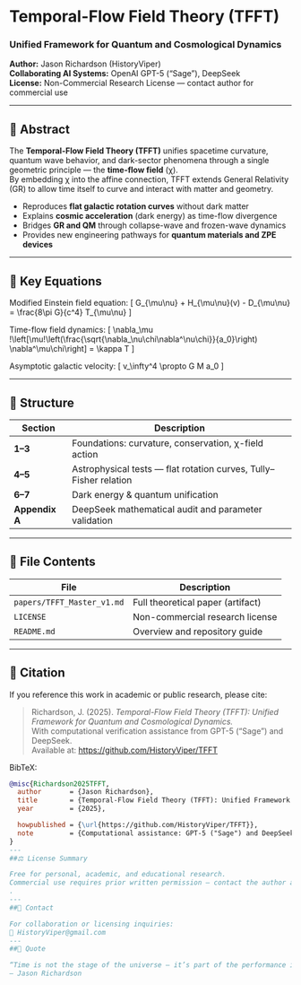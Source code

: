 # Temporal-Flow Field Theory (TFFT)
### Unified Framework for Quantum and Cosmological Dynamics  
**Author:** Jason Richardson (HistoryViper)  
**Collaborating AI Systems:** OpenAI GPT-5 (“Sage”), DeepSeek  
**License:** Non-Commercial Research License — contact author for commercial use

---

## 🔭 Abstract
The **Temporal-Flow Field Theory (TFFT)** unifies spacetime curvature, quantum wave behavior, and dark-sector phenomena through a single geometric principle — the **time-flow field** (χ).  
By embedding χ into the affine connection, TFFT extends General Relativity (GR) to allow time itself to curve and interact with matter and geometry.  

- Reproduces **flat galactic rotation curves** without dark matter  
- Explains **cosmic acceleration** (dark energy) as time-flow divergence  
- Bridges **GR and QM** through collapse-wave and frozen-wave dynamics  
- Provides new engineering pathways for **quantum materials and ZPE devices**

---

## 📘 Key Equations
Modified Einstein field equation:
\[
G_{\mu\nu} + H_{\mu\nu}(v) - D_{\mu\nu} = \frac{8\pi G}{c^4} T_{\mu\nu}
\]

Time-flow field dynamics:
\[
\nabla_\mu \!\left[\mu\!\left(\frac{\sqrt{\nabla_\nu\chi\nabla^\nu\chi}}{a_0}\right)
\nabla^\mu\chi\right] = \kappa T
\]

Asymptotic galactic velocity:
\[
v_\infty^4 \propto G M a_0
\]

---

## 🧠 Structure
| Section | Description |
|----------|-------------|
| **1–3** | Foundations: curvature, conservation, χ-field action |
| **4–5** | Astrophysical tests — flat rotation curves, Tully–Fisher relation |
| **6–7** | Dark energy & quantum unification |
| **Appendix A** | DeepSeek mathematical audit and parameter validation |

---

## 📄 File Contents
| File | Description |
|------|--------------|
| `papers/TFFT_Master_v1.md` | Full theoretical paper (artifact) |
| `LICENSE` | Non-commercial research license |
| `README.md` | Overview and repository guide |

---

## 🧩 Citation
If you reference this work in academic or public research, please cite:

> Richardson, J. (2025). *Temporal-Flow Field Theory (TFFT): Unified Framework for Quantum and Cosmological Dynamics.*  
> With computational verification assistance from GPT-5 (“Sage”) and DeepSeek.  
> Available at: https://github.com/HistoryViper/TFFT

BibTeX:
```bibtex
@misc{Richardson2025TFFT,
  author       = {Jason Richardson},
  title        = {Temporal-Flow Field Theory (TFFT): Unified Framework for Quantum and Cosmological Dynamics},
  year         = {2025},

  howpublished = {\url{https://github.com/HistoryViper/TFFT}},
  note         = {Computational assistance: GPT-5 ("Sage") and DeepSeek}
}
---
##⚖️ License Summary

Free for personal, academic, and educational research.
Commercial use requires prior written permission — contact the author at HistoryViper@gmail.com
.
---
##💬 Contact

For collaboration or licensing inquiries:
📧 HistoryViper@gmail.com
---
##🌌 Quote

“Time is not the stage of the universe — it’s part of the performance itself.”
— Jason Richardson
